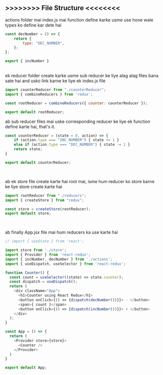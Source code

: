 ## >>>>>>>> File Structure <<<<<<<<

actions folder mai index.js mai function define karke usme use hone wale types ko define kar dete hai

```js
const decNumber = () => {
    return {
        type: "DEC_NUMBER",
    };
};

export { incNumber }
```
<br>
ek reducer folder create karke usme sub reducer ke liye alag alag files bana sate hai and usko link karne ke liye ek index.js file

```js
import counterReducer from "./counterReducer";
import { combineReducers } from 'redux';

const rootReducer = combineReducers({ counter: counterReducer });

export default rootReducer;
```

ab sub reducer files mai uske corresponding reducer ke liye ek function define karte hai, that's it.

```js
const counterReducer = (state = 0, action) => {
    if (action.type === "INC_NUMBER") { state += 1 }
    else if (action.type === "DEC_NUMBER") { state -= 1 }
    return state;
}

export default counterReducer;
```

<br>

ab ek store file create karte hai root mai, isme hum reducer ko store karne ke liye store create karte hai

```js
import rootReducer from "./reducers";
import { createStore } from "redux";

const store = createStore(rootReducer);
export default store;
```

<br>

ab finally App.jsx file mai hum reducers ka use karte hai

```js
// import { useState } from 'react';

import store from './store';
import { Provider } from 'react-redux';
import { incNumber, decNumber } from './actions';
import { useDispatch, useSelector } from 'react-redux';

function Counter() {
  const count = useSelector((state) => state.counter);
  const dispatch = useDispatch();
  return (
    <div className="App">
      <h1>Counter using React Redux</h1>
      <button onClick={() => {dispatch(decNumber())}}> - </button>
      <span>{ count }</span>
      <button onClick={() => {dispatch(incNumber())}}> + </button>
    </div>
  );
}

const App = () => {
  return (
    <Provider store={store}>
      <Counter />
    </Provider>
  )
}

export default App;

```